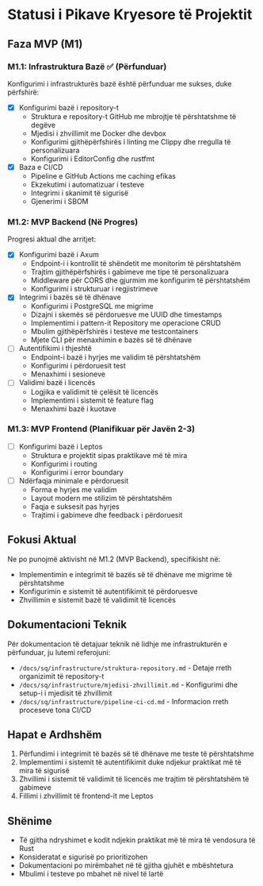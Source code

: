 # Statusi i Pikave Kryesore të Projektit

## Faza MVP (M1)

### M1.1: Infrastruktura Bazë ✅ (Përfunduar)

Konfigurimi i infrastrukturës bazë është përfunduar me sukses, duke përfshirë:

- [x] Konfigurimi bazë i repository-t
  - Struktura e repository-t GitHub me mbrojtje të përshtatshme të degëve
  - Mjedisi i zhvillimit me Docker dhe devbox
  - Konfigurimi gjithëpërfshirës i linting me Clippy dhe rregulla të personalizuara
  - Konfigurimi i EditorConfig dhe rustfmt
- [x] Baza e CI/CD
  - Pipeline e GitHub Actions me caching efikas
  - Ekzekutimi i automatizuar i testeve
  - Integrimi i skanimit të sigurisë
  - Gjenerimi i SBOM

### M1.2: MVP Backend (Në Progres)

Progresi aktual dhe arritjet:

- [x] Konfigurimi bazë i Axum
  - Endpoint-i i kontrollit të shëndetit me monitorim të përshtatshëm
  - Trajtim gjithëpërfshirës i gabimeve me tipe të personalizuara
  - Middleware për CORS dhe gjurmim me konfigurim të përshtatshëm
  - Konfigurimi i strukturuar i regjistrimeve
- [x] Integrimi i bazës së të dhënave
  - Konfigurimi i PostgreSQL me migrime
  - Dizajni i skemës së përdoruesve me UUID dhe timestamps
  - Implementimi i pattern-it Repository me operacione CRUD
  - Mbulim gjithëpërfshirës i testeve me testcontainers
  - Mjete CLI për menaxhimin e bazës së të dhënave
- [ ] Autentifikimi i thjeshtë
  - Endpoint-i bazë i hyrjes me validim të përshtatshëm
  - Konfigurimi i përdoruesit test
  - Menaxhimi i sesioneve
- [ ] Validimi bazë i licencës
  - Logjika e validimit të çelësit të licencës
  - Implementimi i sistemit të feature flag
  - Menaxhimi bazë i kuotave

### M1.3: MVP Frontend (Planifikuar për Javën 2-3)

- [ ] Konfigurimi bazë i Leptos
  - Struktura e projektit sipas praktikave më të mira
  - Konfigurimi i routing
  - Konfigurimi i error boundary
- [ ] Ndërfaqja minimale e përdoruesit
  - Forma e hyrjes me validim
  - Layout modern me stilizim të përshtatshëm
  - Faqja e suksesit pas hyrjes
  - Trajtimi i gabimeve dhe feedback i përdoruesit

## Fokusi Aktual

Ne po punojmë aktivisht në M1.2 (MVP Backend), specifikisht në:

- Implementimin e integrimit të bazës së të dhënave me migrime të përshtatshme
- Konfigurimin e sistemit të autentifikimit të përdoruesve
- Zhvillimin e sistemit bazë të validimit të licencës

## Dokumentacioni Teknik

Për dokumentacion të detajuar teknik në lidhje me infrastrukturën e përfunduar, ju lutemi referojuni:

- `/docs/sq/infrastructure/struktura-repository.md` - Detaje rreth organizimit të repository-t
- `/docs/sq/infrastructure/mjedisi-zhvillimit.md` - Konfigurimi dhe setup-i i mjedisit të zhvillimit
- `/docs/sq/infrastructure/pipeline-ci-cd.md` - Informacion rreth proceseve tona CI/CD

## Hapat e Ardhshëm

1. Përfundimi i integrimit të bazës së të dhënave me teste të përshtatshme
2. Implementimi i sistemit të autentifikimit duke ndjekur praktikat më të mira të sigurisë
3. Zhvillimi i sistemit të validimit të licencës me trajtim të përshtatshëm të gabimeve
4. Fillimi i zhvillimit të frontend-it me Leptos

## Shënime

- Të gjitha ndryshimet e kodit ndjekin praktikat më të mira të vendosura të Rust
- Konsideratat e sigurisë po prioritizohen
- Dokumentacioni po mirëmbahet në të gjitha gjuhët e mbështetura
- Mbulimi i testeve po mbahet në nivel të lartë
